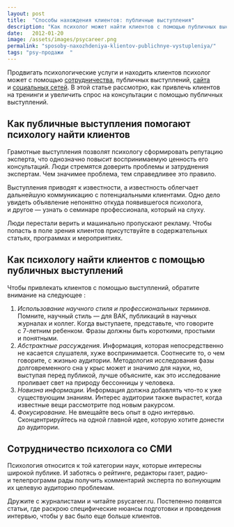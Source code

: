 ```yaml
---
layout: post
title:  "Способы нахождения клиентов: публичные выступления"
description: "Как психолог может найти клиентов с помощью публичных выступлений, как психологу организовать работу со СМИ"
date:   2012-01-20			 
image: /assets/images/psycareer.png
permalink: "sposoby-naxozhdeniya-klientov-publichnye-vystupleniya/"
tags: "psy-продажи	"
---
```


<p>Продвигать психологические услуги и&nbsp;находить клиентов психолог может с&nbsp;помощью <a href="http://www.psycareer.ru/sposoby-naxozhdeniya-klientov-sotrudnichestvo/">сотрудничества</a>, публичных выступлений, <a href="http://www.psycareer.ru/sposoby-naxozhdeniya-klientov-sajt-psixologa/">сайта</a> и&nbsp;<a href="http://www.psycareer.ru/sposoby-naxozhdeniya-klientov-socialnye-media/">социальных сетей</a>. В&nbsp;этой статье рассмотрю, как привлечь клиентов на&nbsp;тренинги и&nbsp;увеличить спрос на&nbsp;консультации с&nbsp;помощью публичных выступлений.</p>
<h2>Как публичные выступления помогают психологу найти клиентов</h2>
<p>Грамотные выступления позволят психологу сформировать репутацию эксперта, что однозначно повысит воспринимаемую ценность его консультаций. Люди стремятся доверить проблемы и&nbsp;затруднения экспертам. Чем значимее проблема, тем справедливее это правило.</p>
<p>Выступления приводят к&nbsp;известности, а&nbsp;известность облегчает дальнейшую коммуникацию с&nbsp;потенциальными клиентами. Одно дело увидеть объявление непонятно откуда появившегося психолога, и&nbsp;другое&nbsp;— узнать о&nbsp;семинаре профессионала, который на&nbsp;слуху.</p>
<p>Люди перестали верить и&nbsp;машинально пропускают рекламу. Чтобы попасть в&nbsp;поле зрения клиентов присутствуйте в&nbsp;содержательных статьях, программах и&nbsp;мероприятиях.</p>
<h2>Как психологу найти клиентов с&nbsp;помощью публичных выступлений</h2>
<p>Чтобы привлекать клиентов с&nbsp;помощью выступлений, обратите внимание на&nbsp;следующее :</p>
<ol> 
	<li><em>Использование научного стиля и&nbsp;профессиональных терминов.</em> Помните, научный стиль&nbsp;— для ВАК, публикаций в&nbsp;научных журналах и&nbsp;коллег. Когда выступаете, представьте, что говорите с&nbsp;<nobr>7-летним</nobr> ребенком. Фразы должны быть короткими, простыми и&nbsp;понятными.</li>
	<li><em>Абстрактные рассуждения.</em> Информация, которая непосредственно не&nbsp;касается слушателя, хуже воспринимается. Соотнесите&nbsp;то, о&nbsp;чем говорите, с&nbsp;жизнью аудитории. Методология исследования фазы долговременного сна у&nbsp;крыс может и&nbsp;значимо для науки, но, выступая перед публикой, лучше объясните, как это исследование проливает свет на&nbsp;природу бессонницы у&nbsp;человека.</li>
	<li><em>Новизна информации.</em> Информация должна добавлять что-то к&nbsp;уже существующим знаниям. Интерес аудитории также вырастет, когда известные вещи рассмотрите под новым ракурсом.</li>
	<li><em>Фокусирование.</em> Не&nbsp;вмещайте весь опыт в&nbsp;одно интервью. Сконцентрируйтесь на&nbsp;одной главной идее, которую хотите донести до&nbsp;аудитории.</li>
 </ol>
<h2>Сотрудничество психолога со&nbsp;СМИ</h2>
<p>Психология относится к&nbsp;той категории наук, которые интересны широкой публике. И&nbsp;заботясь о&nbsp;рейтинге, редакторы газет, радио- и&nbsp;телепрограмм рады получить комментарий эксперта по&nbsp;волнующим их&nbsp;целевую аудиторию проблемам.</p>
<p>Дружите с&nbsp;журналистами и&nbsp;читайте psycareer.ru. Постепенно появятся статьи, где раскрою специфические нюансы подготовки и&nbsp;проведения интервью, чтобы у&nbsp;вас было еще больше клиентов.</p>